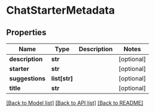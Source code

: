 # ChatStarterMetadata

## Properties
Name | Type | Description | Notes
------------ | ------------- | ------------- | -------------
**description** | **str** |  | [optional] 
**starter** | **str** |  | [optional] 
**suggestions** | **list[str]** |  | [optional] 
**title** | **str** |  | [optional] 

[[Back to Model list]](../README.md#documentation-for-models) [[Back to API list]](../README.md#documentation-for-api-endpoints) [[Back to README]](../README.md)


